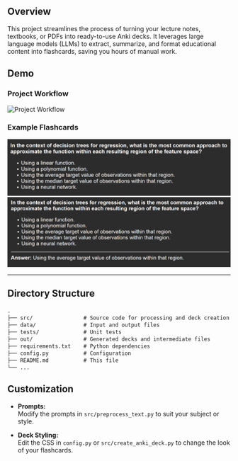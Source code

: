 ## Overview

This project streamlines the process of turning your lecture notes, textbooks, or PDFs into ready-to-use Anki decks. It leverages large language models (LLMs) to extract, summarize, and format educational content into flashcards, saving you hours of manual work.

## Demo

### Project Workflow

![Project Workflow](PLACEHOLDER_FOR_WORKFLOW_IMAGE)

### Example Flashcards

![Flashcard Example 1](assets/wo_answer.png)
![Flashcard Example 2](assets/with_answer.png)

---

## Directory Structure

```
.
├── src/                # Source code for processing and deck creation
├── data/               # Input and output files
├── tests/              # Unit tests
├── out/                # Generated decks and intermediate files
├── requirements.txt    # Python dependencies
├── config.py           # Configuration
├── README.md           # This file
└── ...
```

## Customization

- **Prompts:**  
  Modify the prompts in `src/preprocess_text.py` to suit your subject or style.

- **Deck Styling:**  
  Edit the CSS in `config.py` or `src/create_anki_deck.py` to change the look of your flashcards.

